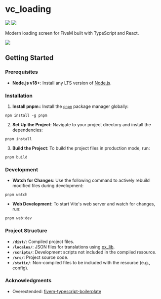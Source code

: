 # vc_loading

![](https://img.shields.io/github/downloads/ViskCY/vc_loading/total?logo=github)
![](https://img.shields.io/github/v/release/ViskCY/vc_loading?logo=github)

Modern loading screen for FiveM built with TypeScript and React.

![](https://i.imgur.com/6x6Rfa5.png)

## Getting Started

### Prerequisites

- **Node.js v18+**: Install any LTS version of [Node.js](https://nodejs.org/).

### Installation

1. **Install pnpm:**: Install the [`pnpm`](https://pnpm.io/installation) package manager globally:

```
npm install -g pnpm
```

2. **Set Up the Project**: Navigate to your project directory and install the dependencies:

```
pnpm install
```

3. **Build the Project**: To build the project files in production mode, run:

```
pnpm build
```

### Development

- **Watch for Changes**: Use the following command to actively rebuild modified files during development:

```
pnpm watch
```

- **Web Development**: To start Vite's web server and watch for changes, run:

```
pnpm web:dev
```

### Project Structure

- **`/dist/`**: Compiled project files.
- **`/locales/`**: JSON files for translations using [ox_lib](https://overextended.dev/ox_lib/Modules/Locale/Shared).
- **`/scripts/`**: Development scripts not included in the compiled resource.
- **`/src/`**: Project source code.
- **`/static/`**: Non-compiled files to be included with the resource (e.g., config).

### Acknowledgments

- Overextended: [fivem-typescript-boilerplate](https://github.com/overextended/fivem-typescript-boilerplate)
